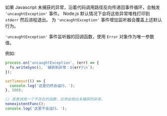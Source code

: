 <!-- YAML
added: v0.1.18
-->

如果 Javascript 未捕获的异常，沿着代码调用路径反向传递回事件循环，会触发 `'uncaughtException'` 事件。
Node.js 默认情况下会将这些异常堆栈打印到 `stderr` 然后进程退出。
为 `'uncaughtException'` 事件增加监听器会覆盖上述默认行为。

`'uncaughtException'` 事件监听器的回调函数，使用 `Error` 对象作为唯一参数值。

例如:

```js
process.on('uncaughtException', (err) => {
  fs.writeSync(1, `捕获到异常：${err}\n`);
});

setTimeout(() => {
  console.log('这里仍然会运行。');
}, 500);

// 故意调用一个不存在的函数，应用会抛出未捕获的异常。
nonexistentFunc();
console.log('这里不会运行。');
```

